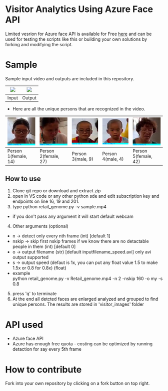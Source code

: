 # Visitor Analytics Using Azure Face API

Limited vesrion for Azure face API is available for Free [here](https://azure.microsoft.com/en-in/services/cognitive-services/face/) and can be used for testing the scripts like this or building your own solutions by forking and modifying the script.

# Sample
Sample input video and outputs are included in this repository.

| <img src="https://raw.githubusercontent.com/mayank1513/visitor-analytics-with-azure-face/master/sample.gif" width=775px> | <img src="https://raw.githubusercontent.com/mayank1513/visitor-analytics-with-azure-face/master/out.sample_1x.gif"  width=775px>  |
|-----|----|
| Input | Output |

- Here are all the unique persons that are recognized in the video.

| <img src="https://raw.githubusercontent.com/mayank1513/visitor-analytics-with-azure-face/master/visitor_images/visitor1.jpg" width = 300px> | <img src="https://raw.githubusercontent.com/mayank1513/visitor-analytics-with-azure-face/master/visitor_images/visitor2.jpg" width = 300px>  | <img src="https://raw.githubusercontent.com/mayank1513/visitor-analytics-with-azure-face/master/visitor_images/visitor3.jpg" width = 350px>  | <img src="https://raw.githubusercontent.com/mayank1513/visitor-analytics-with-azure-face/master/visitor_images/visitor4.jpg" width = 350px>  | <img src="https://raw.githubusercontent.com/mayank1513/visitor-analytics-with-azure-face/master/visitor_images/visitor5.jpg" width = 300px> |
|----------|----------|----------|----------|----------|
| Person 1(female, 14) | Person 2(female, 27) | Person 3(male, 9) | Person 4(male, 4) | Person 5(female, 42) |

## How to use
1. Clone git repo or download and extract zip 
2. open in VS code or any other python sde and edit subscription key and endpoints on line 16, 19 and 201.
3. type 
    python retail_genome.py -v sample.mp4

- if you don't pass any argument it will start default webcam

4. Other arguments (optional)
- n -> detect only every nth frame (int) [default 1]
- nskip -> skip first nskip frames if we know there are no detactable people in them (int) [default 0]
- o -> output filename (str) [default inputfilename_speed.avi] only avi output supported
- s -> output speed (defaut is 1x, you can put any float value 1.5 to make 1.5x or 0.8 for 0.8x) (float)
- example  
    python retail_genome.py -v Retail_genome.mp4 -n 2 -nskip 160 -o my -s 0.8

5. press 'q' to terminate
6. At the end all detcted faces are enlarged analyzed and grouped to find unique persons. The results are stored in 'visitor_images' folder

# API used
- Azure face API
- Azure has enough free quota - costing can be optimized by running detaction for say every 5th frame

# How to contribute
Fork into your own repository by clicking on a fork button on top right.

